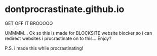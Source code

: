 # dontprocrastinate.github.io
GET OFF IT BROOOOO


UMMMM... Ok so this is made for BLOCKSITE website blocker so i can redirect websites i procrastinate on to this...
Enjoy?


P.S. i made this while procrastinating!
